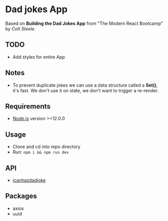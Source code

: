 # Dad jokes App

Based on **Building the Dad Jokes App** from "The Modern React Bootcamp" by *Colt Steele*.

## TODO

- Add styles for entire App

## Notes

- To prevent duplicate jokes we can use a data structure called a **Set()**, it's fast. We don't use it on state, we don't want to trigger a re-render.

## Requirements

- [Node.js](https://nodejs.org/en/) version >=12.0.0

## Usage

- Clone and cd into repo directory
- Run: `npm i && npm run dev`

## API

- [icanhazdadjoke](https://icanhazdadjoke.com/api)

## Packages

- axios
- uuid